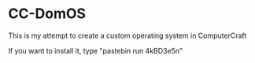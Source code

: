 # CC-DomOS
This is my attempt to create a custom operating system in ComputerCraft

If you want to install it, type "pastebin run 4kBD3e5n"
